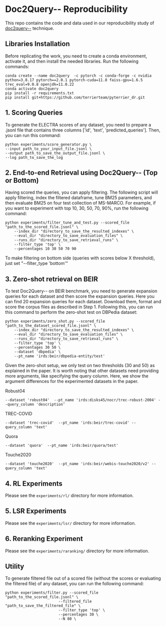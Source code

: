 # Doc2Query-- Reproducibility

This repo contains the code and data used in our reproducibility study of [doc2query--](https://github.com/terrierteam/pyterrier_doc2query) technique.



## Libraries Installation
Before replicating the work, you need to create a conda environment, activate it, and then install the needed libraries. Run the following commands:

```
conda create --name doc2query  -c pytorch -c conda-forge -c nvidia python=3.8.17 pytorch==2.0.1 pytorch-cuda=11.8 faiss-gpu=1.6.5  trec_eval=9.0.8 openjdk=11.0.22
conda activate doc2query
pip install -r requirements.txt
pip install git+https://github.com/terrierteam/pyterrier_dr.git
```

## 1. Scoring Queries
To generate the ELECTRA scores of any dataset, you need to prepare a .jsonl file that contains three columns ['id', 'text', 'predicted_queries']. Then, you can run this command:

```
python experiments/score_generator.py \
--input path_to_your_input_file.jsonl \
--output path_to_save_the_output_file.jsonl \
--log path_to_save_the_log
```


## 2. End-to-end Retrieval using Doc2Query-- (Top or Bottom)
Having scored the queries, you can apply filtering. The following script will apply filtering, index the filtered dataframe, tune BM25 parameters, and then evaluate BM25 on four test collection of MS-MARCO. For example, if you want to experiment with top 10, 30, 50, 70, 90%, run the following command:

```
python experiments/filter_tune_and_test.py --scored_file "path_to_the_scored_file.jsonl" \
    --index_dir "directory_to_save_the_resulted_indexes" \
    --eval_dir "directory_to_save_evaluation_files" \
    --runs_dir "directory_to_save_retrieval_runs" \
    --filter_type 'top' \
    --percentages 10 30 50 70 90
```
To make filtering on bottom side (queries with scores below X threshold), just set "--filter_type 'bottom'"

## 3. Zero-shot retrieval on BEIR
To test Doc2Query-- on BEIR benchmark, you need to generate expansion queries for each dataset and then score the expansion queries. Here you can find 20 expansion queries for each dataset. Download them, format and score the corpus files as described in Step 1. Following this, you can run this command to perform the zero-shot test on DBPedia dataset:

```
python experiments/zero_shot.py --scored_file "path_to_the_dataset_scored_file.jsonl" \
    --index_dir "directory_to_save_the_resulted_indexes" \
    --eval_dir "directory_to_save_evaluation_files" \
    --runs_dir "directory_to_save_retrieval_runs" \
    --filter_type 'top' \
    --percentages 30 50 \
    --dataset 'dbpedia' \
    --pt_name 'irds:beir/dbpedia-entity/test' 
```
Given the zero-shot setup, we only test on two thresholds (30 and 50) as explained in the paper.
It is worth noting that other datasets need providing more arguments, like specifying the query column. 
Here, we show the argument differences for the experimented datasets in the paper.

Robust04 
```
--dataset 'robust04'  --pt_name 'irds:disks45/nocr/trec-robust-2004' --query_column 'description'
```
TREC-COVID 
```
--dataset 'trec-covid'  --pt_name 'irds:beir/trec-covid' --query_column 'text'
```
Quora 
```
--dataset 'quora'  --pt_name 'irds:beir/quora/test' 
```
Touche2020 
```
--dataset 'touche2020'  --pt_name 'irds:beir/webis-touche2020/v2' --query_column 'text'
```

## 4. RL Experiments
Please see the `experiments/rl/` directory for more information.

## 5. LSR Experiments
Please see the `experiments/lsr/` directory for more information.

## 6. Reranking Experiment
Please see the `experiments/raranking/` directory for more information.


## Utility 
To generate filtered file out of a scored file (without the scores or evaluating the filtered file) of any dataset, you can run the following command:

```
python experiments/filter.py --scored_file "path_to_the_scored_file.jsonl" \
                        --filtered_file "path_to_save_the_filtered_file" \
                        --filter_type 'top' \
                        --percentages 30 \
                        --N 80 \
```

